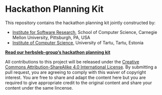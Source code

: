 # Hackathon Planning Kit

This repository contains the hackathon planning kit jointly constructed by:
-	[Institute for Software Research](https://www.isri.cmu.edu/), School of Computer Science, Carnegie Mellon University, Pittsburgh, PA, USA
-	[Institute of Computer Science](https://www.cs.ut.ee/en), University of Tartu, Tartu, Estonia


[**Read our herbsleb-group’s hackathon planning kit**](https://hackathon-planning-kit.org/)


All contributions to this project will be released under the [Creative Commons Attribution-ShareAlike 4.0 International License](https://creativecommons.org/licenses/by-sa/4.0/). By submitting a pull request, you are agreeing to comply with this waiver of copyright interest. You are free to share and adapt the content here but you are required to give appropriate credit to the original content and share your content under the same lincense.
